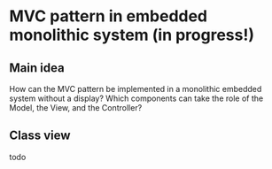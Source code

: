 # MVC pattern in embedded monolithic system (in progress!)
## Main idea
How can the MVC pattern be implemented in a monolithic embedded system without a display? Which components can take the role of the Model, the View, and the Controller?


## Class view
todo
